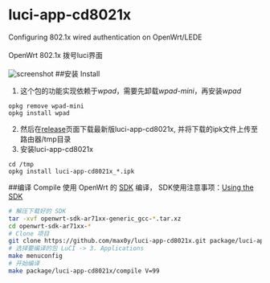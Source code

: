 # luci-app-cd8021x
Configuring 802.1x wired authentication on OpenWrt/LEDE<br/><br/>
OpenWrt 802.1x 拨号luci界面<br/><br/>
![screenshot](https://raw.githubusercontent.com/max0y/luci-app-cd8021x/master/screenshot.png)
##安装 Install
1. 这个包的功能实现依赖于*wpad*，需要先卸载*wpad-mini*，再安装*wpad*
```
opkg remove wpad-mini
opkg install wpad
```
2. 然后在[release][release_url]页面下载最新版luci-app-cd8021x, 并将下载的ipk文件上传至路由器/tmp目录
3. 安装luci-app-cd8021x
```
cd /tmp
opkg install luci-app-cd8021x_*.ipk
```
##编译 Compile
使用 OpenWrt 的 [SDK][openwrt_sdk_url] 编译， SDK使用注意事项：[Using the SDK][openwrt_sdk_usage_url]
```bash
# 解压下载好的 SDK
tar -xvf openwrt-sdk-ar71xx-generic_gcc-*.tar.xz
cd openwrt-sdk-ar71xx-*
# Clone 项目
git clone https://github.com/max0y/luci-app-cd8021x.git package/luci-app-cd8021x
# 选择要编译的包 LuCI -> 3. Applications
make menuconfig
# 开始编译
make package/luci-app-cd8021x/compile V=99
```

[release_url]: https://github.com/max0y/luci-app-cd8021x/releases
[openwrt_sdk_url]: https://downloads.lede-project.org/snapshots/targets/ar71xx/generic
[openwrt_sdk_usage_url]: https://openwrt.org/docs/guide-developer/using_the_sdk
